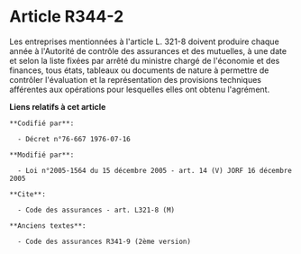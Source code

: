 # Article R344-2

Les entreprises mentionnées à l'article L. 321-8 doivent produire chaque année à l'Autorité de contrôle des assurances et des
mutuelles, à une date et selon la liste fixées par arrêté du ministre chargé de l'économie et des finances, tous états,
tableaux ou documents de nature à permettre de contrôler l'évaluation et la représentation des provisions techniques
afférentes aux opérations pour lesquelles elles ont obtenu l'agrément.

**Liens relatifs à cet article**

	**Codifié par**:

	  - Décret n°76-667 1976-07-16

	**Modifié par**:

	  - Loi n°2005-1564 du 15 décembre 2005 - art. 14 (V) JORF 16 décembre 2005

	**Cite**:

	  - Code des assurances - art. L321-8 (M)

	**Anciens textes**:

	  - Code des assurances R341-9 (2ème version)
